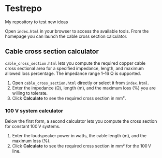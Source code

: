 # Testrepo

My repository to test new ideas

Open `index.html` in your browser to access the available tools. From the
homepage you can launch the cable cross section calculator.

## Cable cross section calculator

`cable_cross_section.html` lets you compute the required copper cable cross sectional area for a specified impedance, length, and maximum allowed loss percentage. The impedance range 1–16 Ω is supported.

1. Open `cable_cross_section.html` directly or select it from `index.html`.
2. Enter the impedance (Ω), length (m), and the maximum loss (%) you are willing to tolerate.
3. Click **Calculate** to see the required cross section in mm².

### 100 V system calculator

Below the first form, a second calculator lets you compute the cross section for constant 100 V systems.
1. Enter the loudspeaker power in watts, the cable length (m), and the maximum loss (%).
2. Click **Calculate** to see the required cross section in mm² for the 100 V line.
